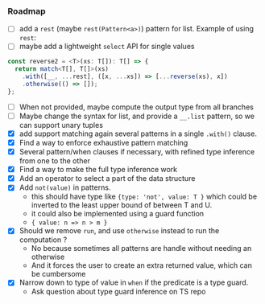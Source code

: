 ### Roadmap

- [ ] add a `rest` (maybe `rest(Pattern<a>)`) pattern for list. Example of using `rest`:
- [ ] maybe add a lightweight `select` API for single values

```ts
const reverse2 = <T>(xs: T[]): T[] => {
  return match<T[], T[]>(xs)
    .with([__, ...rest], ([x, ...xs]) => [...reverse(xs), x])
    .otherwise(() => []);
};
```

- [ ] When not provided, maybe compute the output type from all branches
- [ ] Maybe change the syntax for list, and provide a `__.list` pattern, so we can support unary tuples
- [x] add support matching again several patterns in a single `.with()` clause.
- [x] Find a way to enforce exhaustive pattern matching
- [x] Several pattern/when clauses if necessary, with refined type inference from one to the other
- [x] Find a way to make the full type inference work
- [x] Add an operator to select a part of the data structure
- [x] Add `not(value)` in patterns.
  - this should have type like `{type: 'not', value: T }` which could be inverted to
    the least upper bound of between T and U.
  - it could also be implemented using a guard function
  - `{ value: n => n > m }`
- [x] Should we remove `run`, and use `otherwise` instead to run the computation ?
  - No because sometimes all patterns are handle without needing an otherwise
  - And it forces the user to create an extra returned value, which can be cumbersome
- [x] Narrow down to type of value in `when` if the predicate is a type guard.
  - Ask question about type guard inference on TS repo
